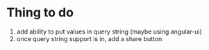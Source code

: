 # Thing to do
 1. add ability to put values in query string (maybe using angular-ui)
 1. once query string support is in, add a share button